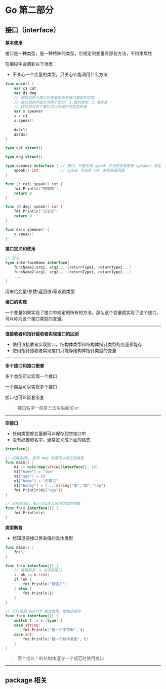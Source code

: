 # Go 第二部分

## 接口（interface）

**基本使用**

接口是一种类型，是一种特殊的类型，它规定的变量有那些方法，不约束属性

在编程中会遇到以下场景：

- 不关心一个变量的类型，只关心它能调用什么方法

```go
func main() {
	var c1 cat
	var d1 dog
    // 把可以传入接口的变量保存到接口类型的实例
    // 接口保存的值分为两个部分: 1.值的类型、2.值本身
    // 这样就实现了接口可以存储不同类型的值
    var s speaker
    s = c1
    s.speak()
    
	da(c1)
	da(d1)
}

type cat struct{}

type dog struct{}

type speaker interface { // 接口、只要实现 speak 方法的变量都是 speaker 类型、方法签名
    speak() int          // speak 方法和 int 类型的返回值
}

func (c cat) speak() int {
	fmt.Println("喵喵喵")
	return 0
}

func (d dog) speak() int {
	fmt.Println("汪汪汪")
	return 0
}

func da(x speaker) {
	x.speak()
}
```

**接口定义和使用**

```go
// 定义
type interfaceName interface{
    funcName1(arg1, arg2...)(returnType1, returnType2...)
    funcName2(arg1, arg2...)(returnType1, returnType2...)
    ...
}
```

用来给变量\参数\返回值\等设置类型

**接口的实现**

一个变量如果实现了接口中规定的所有的方法，那么这个变量就实现了这个接口，可以称为这个接口类型的变量。 

---

**值接收者和指针接收者实现接口的区别**

- 使用值接收者实现接口，结构体类型和结构体指针类型的变量都能存
- 使用指针接收者实现接口只能存结构体指针类型的变量

---

**多个接口和接口嵌套**

多个类型可以实现一个接口

一个类型可以实现多个接口

接口也可以嵌套嵌套

> 接口名字一般是方法名后面加 er

---

**空接口**

- 任何类型都变量都可以保存到空接口中
- 没有必要取名字，通常定义成下面的格式

```go
interface{}
```

```go
// 应用实例1、表示 map 的值可以是任何类型
func main() {
	m1 := make(map[string]interface{}, 16)
	m1["name"] = "tom"
	m1["age"] = 19
	m1["home"] = "内蒙古"
    m1["hobby"] = [...]string{"唱","跳","rap"}
	fmt.Println(m1["age"])
}
```

```go
// 应用实例2、表示可以传入任何类型的参数
func fn(x interface{}) {
	fmt.Println(x)
}
```

**类型断言**

- 想知道空接口传来值的具体类型

```go
func main() {
	fn(5)
}

func fn(x interface{}) {
    // 类型断言、x 必须是接口
	i, ok := x.(int)
	if !ok {
		fmt.Println("猜错了")
    } else {
        fmt.Println(i)
    }
}
```

```go
// 可以使用 switch 指定类型、做指定操作
func fn(x interface{}) {
	switch t := x.(type) {
	case string:
		fmt.Println("是一个字符串", t)
	case int:
		fmt.Println("是一个数字类型", t)
	}
}
```

> 两个或以上的结构体遵守一个规范时使用接口

---

## package 相关

